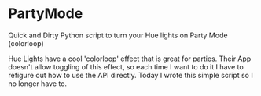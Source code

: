 # PartyMode
Quick and Dirty Python script to turn your Hue lights on Party Mode (colorloop)

Hue Lights have a cool 'colorloop' effect that is great for parties. Their App doesn't allow toggling of this effect, so each time I want to do it I have to refigure out how to use the API directly. Today I wrote this simple script so I no longer have to.
